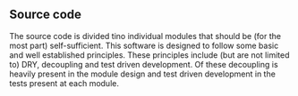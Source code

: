 ## Source code

The source code is divided tino individual modules that should be (for the most part) self-sufficient. This software is designed to follow some basic and well established principles. These principles include (but are not limited to) DRY, decoupling and test driven development. Of these decoupling is heavily present in the module design and test driven development in the tests present at each module. 